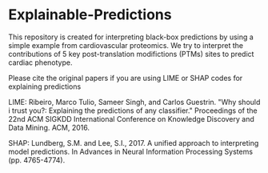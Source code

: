 # Explainable-Predictions
This repository is created for interpreting black-box predictions by using a simple example from cardiovascular proteomics. We try to interpret the contributions of 5 key post-translation modifictions (PTMs) sites to predict cardiac phenotype. 

Please cite the original papers if you are using LIME or SHAP codes for explaining predictions

LIME: Ribeiro, Marco Tulio, Sameer Singh, and Carlos Guestrin. "Why should i trust you?: Explaining the predictions of any classifier." Proceedings of the 22nd ACM SIGKDD International Conference on Knowledge Discovery and Data Mining. ACM, 2016.

SHAP: Lundberg, S.M. and Lee, S.I., 2017. A unified approach to interpreting model predictions. In Advances in Neural Information Processing Systems (pp. 4765-4774).
